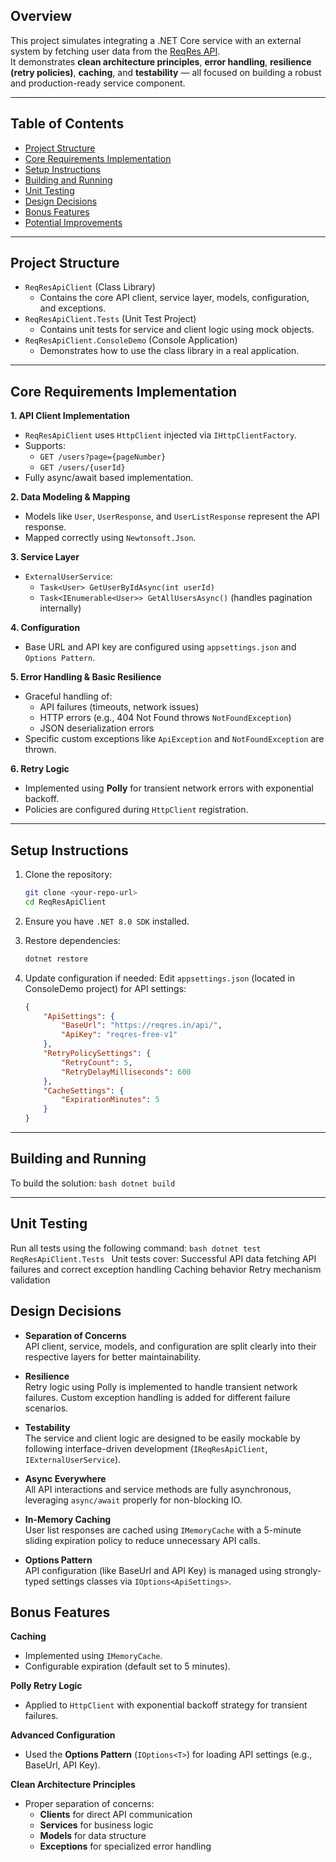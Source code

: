## Overview

This project simulates integrating a .NET Core service with an external system by fetching user data from the [ReqRes API](https://reqres.in/).  
It demonstrates **clean architecture principles**, **error handling**, **resilience (retry policies)**, **caching**, and **testability** — all focused on building a robust and production-ready service component.

---

## Table of Contents

- [Project Structure](#project-structure)
- [Core Requirements Implementation](#core-requirements-implementation)
- [Setup Instructions](#setup-instructions)
- [Building and Running](#building-and-running)
- [Unit Testing](#unit-testing)
- [Design Decisions](#design-decisions)
- [Bonus Features](#bonus-features)
- [Potential Improvements](#potential-improvements)

---

## Project Structure

- `ReqResApiClient` (Class Library)
  - Contains the core API client, service layer, models, configuration, and exceptions.
- `ReqResApiClient.Tests` (Unit Test Project)
  - Contains unit tests for service and client logic using mock objects.
- `ReqResApiClient.ConsoleDemo` (Console Application)
  - Demonstrates how to use the class library in a real application.

---

## Core Requirements Implementation

**1. API Client Implementation**
- `ReqResApiClient` uses `HttpClient` injected via `IHttpClientFactory`.
- Supports:
  - `GET /users?page={pageNumber}`
  - `GET /users/{userId}`
- Fully async/await based implementation.

**2. Data Modeling & Mapping**
- Models like `User`, `UserResponse`, and `UserListResponse` represent the API response.
- Mapped correctly using `Newtonsoft.Json`.

**3. Service Layer**
- `ExternalUserService`:
  - `Task<User> GetUserByIdAsync(int userId)`
  - `Task<IEnumerable<User>> GetAllUsersAsync()` (handles pagination internally)

**4. Configuration**
- Base URL and API key are configured using `appsettings.json` and `Options Pattern`.

**5. Error Handling & Basic Resilience**
- Graceful handling of:
  - API failures (timeouts, network issues)
  - HTTP errors (e.g., 404 Not Found throws `NotFoundException`)
  - JSON deserialization errors
- Specific custom exceptions like `ApiException` and `NotFoundException` are thrown.

**6. Retry Logic**
- Implemented using **Polly** for transient network errors with exponential backoff.
- Policies are configured during `HttpClient` registration.

---

## Setup Instructions

1. Clone the repository:
    ```bash
    git clone <your-repo-url>
    cd ReqResApiClient
    ```

2. Ensure you have `.NET 8.0 SDK` installed.

3. Restore dependencies:
    ```bash
    dotnet restore
    ```

4. Update configuration if needed:
    Edit `appsettings.json` (located in ConsoleDemo project) for API settings:
    ```json
    {
        "ApiSettings": {
            "BaseUrl": "https://reqres.in/api/",
            "ApiKey": "reqres-free-v1"
        },
        "RetryPolicySettings": {
            "RetryCount": 5,
            "RetryDelayMilliseconds": 600
        },
        "CacheSettings": {
            "ExpirationMinutes": 5
        }
    }
    ```

---

## Building and Running

To build the solution:
    ```bash
    dotnet build
    ```

---

## Unit Testing

Run all tests using the following command:
    ```bash
    dotnet test ReqResApiClient.Tests
    ```
Unit tests cover:
    Successful API data fetching
    API failures and correct exception handling
    Caching behavior
    Retry mechanism validation

## Design Decisions

- **Separation of Concerns**  
  API client, service, models, and configuration are split clearly into their respective layers for better maintainability.

- **Resilience**  
  Retry logic using Polly is implemented to handle transient network failures. Custom exception handling is added for different failure scenarios.

- **Testability**  
  The service and client logic are designed to be easily mockable by following interface-driven development (`IReqResApiClient`, `IExternalUserService`).

- **Async Everywhere**  
  All API interactions and service methods are fully asynchronous, leveraging `async/await` properly for non-blocking IO.

- **In-Memory Caching**  
  User list responses are cached using `IMemoryCache` with a 5-minute sliding expiration policy to reduce unnecessary API calls.

- **Options Pattern**  
  API configuration (like BaseUrl and API Key) is managed using strongly-typed settings classes via `IOptions<ApiSettings>`.


## Bonus Features

**Caching**  
- Implemented using `IMemoryCache`.  
- Configurable expiration (default set to 5 minutes).

**Polly Retry Logic**  
- Applied to `HttpClient` with exponential backoff strategy for transient failures.

**Advanced Configuration**  
- Used the **Options Pattern** (`IOptions<T>`) for loading API settings (e.g., BaseUrl, API Key).

**Clean Architecture Principles**  
- Proper separation of concerns:
  - **Clients** for direct API communication
  - **Services** for business logic
  - **Models** for data structure
  - **Exceptions** for specialized error handling
